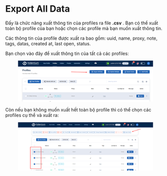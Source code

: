 # Export All Data

Đấy là chức năng xuất thông tin của profiles ra file **.csv** . Bạn có thể xuất toàn bộ profile của bạn hoặc chọn các profile mà bạn muốn xuất thông tin.

Các thông tin của profile được xuất ra bao gồm: uuid, name, proxy, note, tags, datas, created at, last open, status.

Bạn chọn vào đây để xuất thông tin của tất cả các profiles:

<figure><img src="../../.gitbook/assets/image (65) (1).png" alt=""><figcaption></figcaption></figure>

Còn nếu bạn không muốn xuất hết toàn bộ profile thì có thể chọn các profiles cụ thể và xuất ra:&#x20;

<figure><img src="../../.gitbook/assets/image (66) (1).png" alt=""><figcaption></figcaption></figure>

